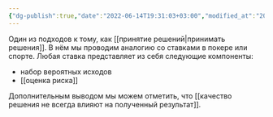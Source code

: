 ```yaml
---
{"dg-publish":true,"date":"2022-06-14T19:31:03+03:00","modified_at":"2022-07-04T21:59:28+03:00","permalink":"/resheniya-eto-stavki/","dgHomeLink":false,"dgPassFrontmatter":true}
---
```



Один из подходов к тому, как [[принятие решений|принимать решения]]. В нём мы проводим аналогию со ставками в покере или спорте. Любая ставка представляет из себя следующие компоненты:
- набор вероятных исходов
- [[оценка риска]]

Дополнительным выводом мы можем отметить, что [[качество решения не всегда влияют на полученный результат]].
